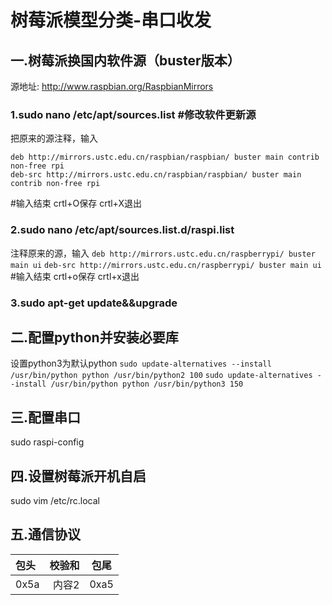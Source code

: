 # 树莓派模型分类-串口收发


## 一.树莓派换国内软件源（buster版本）
源地址: http://www.raspbian.org/RaspbianMirrors
### 1.sudo nano /etc/apt/sources.list   #修改软件更新源
把原来的源注释，输入
```
deb http://mirrors.ustc.edu.cn/raspbian/raspbian/ buster main contrib non-free rpi
deb-src http://mirrors.ustc.edu.cn/raspbian/raspbian/ buster main contrib non-free rpi
```
#输入结束 crtl+O保存 crtl+X退出
### 2.sudo nano /etc/apt/sources.list.d/raspi.list
注释原来的源，输入
```deb http://mirrors.ustc.edu.cn/raspberrypi/ buster main ui```
```deb-src http://mirrors.ustc.edu.cn/raspberrypi/ buster main ui```
#输入结束 crtl+o保存 crtl+x退出
### 3.sudo apt-get update&&upgrade

## 二.配置python并安装必要库
设置python3为默认python
``` sudo update-alternatives --install /usr/bin/python python /usr/bin/python2 100 ```
``` sudo update-alternatives --install /usr/bin/python python /usr/bin/python3 150 ```
 

## 三.配置串口
sudo raspi-config


## 四.设置树莓派开机自启
sudo vim /etc/rc.local


## 五.通信协议
包头    |  校验和   |  包尾 
:-----  |-------: |:----:
0x5a    | 内容2    |  0xa5


